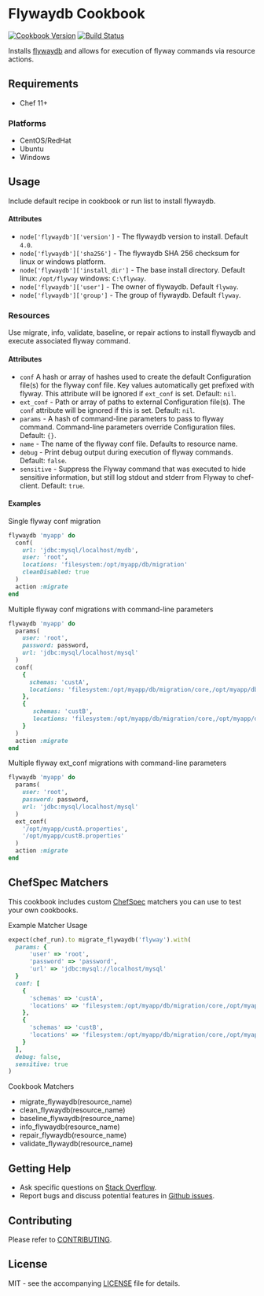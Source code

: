 # Flywaydb Cookbook

[![Cookbook Version](http://img.shields.io/cookbook/v/flywaydb.svg?style=flat-square)][supermarket]
[![Build Status](http://img.shields.io/travis/dhoer/chef-flywaydb.svg?style=flat-square)][travis]

[supermarket]: https://supermarket.chef.io/cookbooks/flywaydb
[travis]: https://travis-ci.org/dhoer/chef-flywaydb

Installs [flywaydb](http://flywaydb.org) and allows for execution of flyway commands via resource actions.

## Requirements

- Chef 11+

### Platforms

- CentOS/RedHat 
- Ubuntu
- Windows

## Usage

Include default recipe in cookbook or run list to install flywaydb.

#### Attributes

* `node['flywaydb']['version']` - The flywaydb version to install. Default `4.0`.
* `node['flywaydb']['sha256']` - The flywaydb SHA 256 checksum for linux or windows platform.
* `node['flywaydb']['install_dir']` - The base install directory. Default linux: `/opt/flyway` windows: `C:\flyway`.
* `node['flywaydb']['user']` - The owner of flywaydb. Default `flyway`.
* `node['flywaydb']['group']` - The group of flywaydb. Default `flyway`.

### Resources

Use migrate, info, validate, baseline, or repair actions to install flywaydb and execute associated flyway command.

#### Attributes

* `conf` A hash or array of hashes used to create the default Configuration file(s) for the flyway conf 
file. Key values automatically get prefixed with flyway. This attribute will be ignored if `ext_conf` is 
set. Default: `nil`. 
* `ext_conf` - Path or array of paths to external Configuration file(s). The `conf` attribute will be ignored if 
this is set.  Default: `nil`. 
* `params` - A hash of command-line parameters to pass to flyway command. Command-line parameters override 
Configuration files. Default: `{}`.
* `name` - The name of the flyway conf file. Defaults to resource name.
* `debug` - Print debug output during execution of flyway commands. Default: `false`.
* `sensitive` - Suppress the Flyway command that was executed to hide sensitive information, but still log stdout 
and stderr from Flyway to chef-client.  Default: `true`.

#### Examples

Single flyway conf migration

```ruby
flywaydb 'myapp' do
  conf(
    url: 'jdbc:mysql/localhost/mydb',
    user: 'root',
    locations: 'filesystem:/opt/myapp/db/migration'
    cleanDisabled: true
  )
  action :migrate
end
```

Multiple flyway conf migrations with command-line parameters

```ruby
flywaydb 'myapp' do
  params(
    user: 'root',
    password: password,
    url: 'jdbc:mysql/localhost/mysql'
  )
  conf(
    {
      schemas: 'custA',
      locations: 'filesystem:/opt/myapp/db/migration/core,/opt/myapp/db/migration/custA'
    },
    {
       schemas: 'custB',
       locations: 'filesystem:/opt/myapp/db/migration/core,/opt/myapp/db/migration/custB'
    }
  )
  action :migrate
end
```

Multiple flyway ext_conf migrations with command-line parameters

```ruby
flywaydb 'myapp' do
  params(
    user: 'root',
    password: password,
    url: 'jdbc:mysql/localhost/mysql'
  )
  ext_conf(
    '/opt/myapp/custA.properties',
    '/opt/myapp/custB.properties'
  )
  action :migrate
end
```

## ChefSpec Matchers

This cookbook includes custom [ChefSpec](https://github.com/sethvargo/chefspec) matchers you can use to test 
your own cookbooks.

Example Matcher Usage

```ruby
expect(chef_run).to migrate_flywaydb('flyway').with(
  params: {
      'user' => 'root',
      'password' => 'password',
      'url' => 'jdbc:mysql://localhost/mysql'
  }
  conf: [
    {
      'schemas' => 'custA',
      'locations' => 'filesystem:/opt/myapp/db/migration/core,/opt/myapp/db/migration/custA'
    },
    {
      'schemas' => 'custB',
      'locations' => 'filesystem:/opt/myapp/db/migration/core,/opt/myapp/db/migration/custB'
    }
  ],
  debug: false,
  sensitive: true
)
```
      
Cookbook Matchers

- migrate_flywaydb(resource_name)
- clean_flywaydb(resource_name)
- baseline_flywaydb(resource_name)
- info_flywaydb(resource_name)
- repair_flywaydb(resource_name)
- validate_flywaydb(resource_name)

## Getting Help

- Ask specific questions on [Stack Overflow](http://stackoverflow.com/questions/tagged/flyway).
- Report bugs and discuss potential features in [Github issues](https://github.com/dhoer/chef-flywaydb/issues).

## Contributing

Please refer to [CONTRIBUTING](https://github.com/dhoer/chef-flywaydb/blob/master/CONTRIBUTING.md).

## License

MIT - see the accompanying [LICENSE](https://github.com/dhoer/chef-flywaydb/blob/master/LICENSE.md) file for details.
